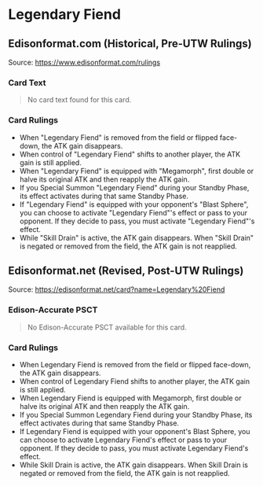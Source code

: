 # Legendary Fiend

## Edisonformat.com (Historical, Pre-UTW Rulings)

Source: https://www.edisonformat.com/rulings

### Card Text

> No card text found for this card.

### Card Rulings

*   When "Legendary Fiend" is removed from the field or flipped face-down, the ATK gain disappears.
*   When control of "Legendary Fiend" shifts to another player, the ATK gain is still applied.
*   When "Legendary Fiend" is equipped with "Megamorph", first double or halve its original ATK and then reapply the ATK gain.
*   If you Special Summon "Legendary Fiend" during your Standby Phase, its effect activates during that same Standby Phase.
*   If "Legendary Fiend" is equipped with your opponent's "Blast Sphere", you can choose to activate "Legendary Fiend"'s effect or pass to your opponent. If they decide to pass, you must activate "Legendary Fiend"'s effect.
*   While "Skill Drain" is active, the ATK gain disappears. When "Skill Drain" is negated or removed from the field, the ATK gain is not reapplied.

## Edisonformat.net (Revised, Post-UTW Rulings)

Source: https://edisonformat.net/card?name=Legendary%20Fiend

### Edison-Accurate PSCT

> No Edison-Accurate PSCT available for this card.

### Card Rulings

*   When Legendary Fiend is removed from the field or flipped face-down, the ATK gain disappears.
*   When control of Legendary Fiend shifts to another player, the ATK gain is still applied.
*   When Legendary Fiend is equipped with Megamorph, first double or halve its original ATK and then reapply the ATK gain.
*   If you Special Summon Legendary Fiend during your Standby Phase, its effect activates during that same Standby Phase.
*   If Legendary Fiend is equipped with your opponent's Blast Sphere, you can choose to activate Legendary Fiend's effect or pass to your opponent. If they decide to pass, you must activate Legendary Fiend's effect.
*   While Skill Drain is active, the ATK gain disappears. When Skill Drain is negated or removed from the field, the ATK gain is not reapplied.
            